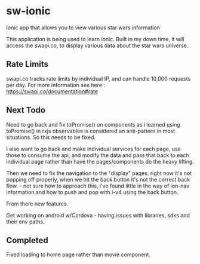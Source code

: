 # sw-ionic
Ionic app that allows you to view various star wars information


This application is being used to learn ionic. 
Built in my down time, it will access the swapi.co, to display various data about the star wars universe. 

Rate Limits 
------------
swapi.co tracks rate limits by individual IP, and can handle 10,000 requests per day. 
For more information see here : https://swapi.co/documentation#rate


Next Todo
-----------
Need to go back and fix toPromise() on components as i learned using toPromise() in 
rxjs observables is considered an anti-pattern in most situations. So this needs to be fixed. 

I also want to go back and make individual services for each page, use those to consume the 
api, and modify the data and pass that back to each individual page rather than have the 
pages/components do the heavy lifting.

Then we need to fix the navigation to the "display" pages. right now it's not popping off properly, 
when we hit the back button it's not the correct back flow. - not sure how to approach this, i've found 
little in the way of ion-nav information and how to push and pop with i-v4 using the back button. 

From there new features. 

Get working on android w/Cordova - having issues with libraries, sdks and their env paths.

Completed
----------

Fixed loading to home page rather than movie component. 
